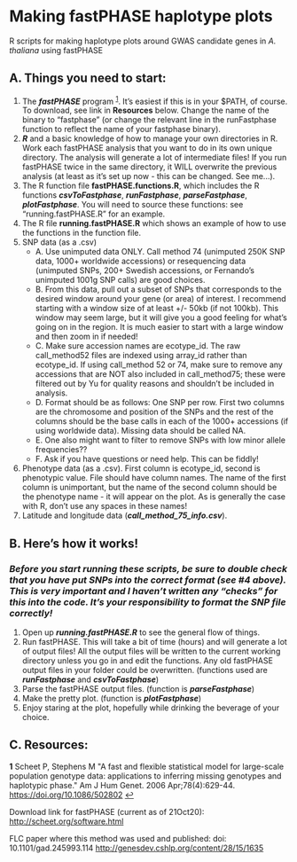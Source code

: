 # Making fastPHASE haplotype plots
R scripts for making haplotype plots around GWAS candidate genes in *A. thaliana* using fastPHASE



## A. Things you need to start:
1.  The ***fastPHASE*** program <sup id="a1">[1](#f1)</sup>.  It’s easiest if this is in your $PATH, of course.  To download, see link in **Resources** below.  Change the name of the binary to “fastphase” (or change the relevant line in the runFastphase function to reflect the name of your fastphase binary).
2.  ***R*** and a basic knowledge of how to manage your own directories in R.  Work each fastPHASE analysis that you want to do in its own unique directory.  The analysis will generate a lot of intermediate files!  If you run fastPHASE twice in the same directory, it WILL overwrite the previous analysis (at least as it’s set up now - this can be changed.  See me...).
3.  The R function file **fastPHASE.functions.R**, which includes the R functions ***csvToFastphase***, ***runFastphase***, ***parseFastphase***, ***plotFastphase***.  You will need to source these functions: see “running.fastPHASE.R” for an example.
4.  The R file **running.fastPHASE.R** which shows an example of how to use the functions in the function file.
5.  SNP data (as a .csv)
    * A.  Use unimputed data ONLY.  Call method 74 (unimputed 250K SNP data, 1000+ worldwide accessions) or resequencing data (unimputed SNPs, 200+ Swedish accessions, or Fernando’s unimputed 1001g SNP calls) are good choices.
    * B.  From this data, pull out a subset of SNPs that corresponds to the desired window around your gene (or area) of interest.  I recommend starting with a window size of at least +/- 50kb (if not 100kb).  This window may seem large, but it will give you a good feeling for what’s going on in the region.  It is much easier to start with a large window and then zoom in if needed!
    * C.  Make sure accession names are ecotype_id.  The raw call_method52 files are indexed using array_id rather than ecotype_id.  If using call_method 52 or 74, make sure to remove any accessions that are NOT also included in call_method75; these were filtered out by Yu for quality reasons and shouldn’t be included in analysis.
    * D.  Format should be as follows: One SNP per row.  First two columns are the chromosome and position of the SNPs and the rest of the columns should be the base calls in each of the 1000+ accessions (if using worldwide data).  Missing data should be called NA.
    * E.  One also might want to filter to remove SNPs with low minor allele frequencies??
    * F.  Ask if you have questions or need help.  This can be fiddly!
6.  Phenotype data (as a .csv).  First column is ecotype_id, second is phenotypic value.  File should have column names.  The name of the first column is unimportant, but the name of the second column should be the phenotype name - it will appear on the plot.  As is generally the case with R, don’t use any spaces in these names!
7.  Latitude and longitude data (***call_method_75_info.csv***).


## B. Here’s how it works!
### *Before you start running these scripts, be sure to double check that you have put SNPs into the correct format (see #4 above).  This is very important and I haven’t written any “checks” for this into the code.  It’s your responsibility to format the SNP file correctly!*
1.  Open up ***running.fastPHASE.R*** to see the general flow of things.
2.  Run fastPHASE.  This will take a bit of time (hours) and will generate a lot of output files!  All the output files will be written to the current working directory unless you go in and edit the functions.  Any old fastPHASE output files in your folder could be overwritten. (functions used are ***runFastphase*** and ***csvToFastphase***)
2.  Parse the fastPHASE output files. (function is ***parseFastphase***)
3.  Make the pretty plot. (function is ***plotFastphase***)
4.  Enjoy staring at the plot, hopefully while drinking the beverage of your choice.


## C. Resources:
<b id="f1">1</b> Scheet P, Stephens M "A fast and flexible statistical model for large-scale population genotype data: applications to inferring missing genotypes and haplotypic phase." Am J Hum Genet. 2006 Apr;78(4):629-44. https://doi.org/10.1086/502802 [↩](#a1)

Download link for fastPHASE (current as of 21Oct20):
http://scheet.org/software.html

FLC paper where this method was used and published:
doi: 10.1101/gad.245993.114
http://genesdev.cshlp.org/content/28/15/1635
